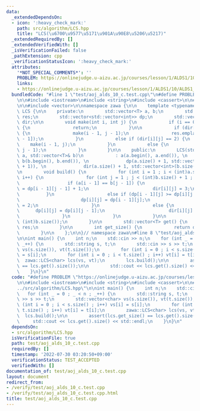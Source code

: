 ```yaml
---
data:
  _extendedDependsOn:
  - icon: ':heavy_check_mark:'
    path: src/algorithm/LCS.hpp
    title: "LCS(\u6700\u9577\u5171\u901A\u90E8\u5206\u5217)"
  _extendedRequiredBy: []
  _extendedVerifiedWith: []
  _isVerificationFailed: false
  _pathExtension: cpp
  _verificationStatusIcon: ':heavy_check_mark:'
  attributes:
    '*NOT_SPECIAL_COMMENTS*': ''
    PROBLEM: https://onlinejudge.u-aizu.ac.jp/courses/lesson/1/ALDS1/10/ALDS1_10_C
    links:
    - https://onlinejudge.u-aizu.ac.jp/courses/lesson/1/ALDS1/10/ALDS1_10_C
  bundledCode: "#line 1 \"test/aoj_alds_10_c.test.cpp\"\n#define PROBLEM \"https://onlinejudge.u-aizu.ac.jp/courses/lesson/1/ALDS1/10/ALDS1_10_C\"\
    \n\n#include <iostream>\n#include <string>\n#include <cassert>\n\n#line 2 \"src/algorithm/LCS.hpp\"\
    \n\n#include <vector>\n\nnamespace zawa {\n\n    template <typename T>\n    class\
    \ LCS {\n\n    private:\n        std::vector<T> a, b;\n        std::vector<T>\
    \ res;\n        std::vector<std::vector<int>> dp;\n        std::vector<std::vector<int>>\
    \ dir;\n\n        void make(int i, int j) {\n            if (i == 0 or j == 0)\
    \ {\n                return;\n            }\n\n            if (dir[i][j] == 3)\
    \ {\n                make(i - 1, j - 1);\n                res.emplace_back(a[i\
    \ - 1]);\n            }\n            else if (dir[i][j] == 2) {\n            \
    \    make(i - 1, j);\n            }\n            else {\n                make(i,\
    \ j - 1);\n            }\n        }\n\n    public:\n        LCS(std::vector<T>&\
    \ a, std::vector<T>& b)\n            : a(a.begin(), a.end()), \n             \
    \ b(b.begin(), b.end()), \n              dp(a.size() + 1, std::vector<int>(b.size()\
    \ + 1)), \n              dir(a.size() + 1, std::vector<int>(b.size() + 1)) {}\n\
    \n        void build() {\n            for (int i = 1 ; i < (int)a.size() + 1 ;\
    \ i++) {\n                for (int j = 1 ; j < (int)b.size() + 1 ; j++) {\n  \
    \                  if (a[i - 1] == b[j - 1]) {\n                        dp[i][j]\
    \ = dp[i - 1][j - 1] + 1;\n                        dir[i][j] = 3;\n          \
    \          }\n                    else if (dp[i - 1][j] >= dp[i][j - 1]) {\n \
    \                       dp[i][j] = dp[i - 1][j];\n                        dir[i][j]\
    \ = 2;\n                    }\n                    else {\n                  \
    \      dp[i][j] = dp[i][j - 1];\n                        dir[i][j] = 1;\n    \
    \                }\n                }\n            }\n\n            make((int)a.size(),\
    \ (int)b.size());\n        }\n\n        std::vector<T> get() {\n            return\
    \ res;\n        }\n\n        int get_size() {\n            return dp[a.size()][b.size()];\n\
    \        }\n\n    };\n\n}// namespace zawa\n#line 8 \"test/aoj_alds_10_c.test.cpp\"\
    \n\nint main() {\n    int n;\n    std::cin >> n;\n    for (int _ = 0 ; _ < n ;\
    \ _++) {\n        std::string s, t;\n        std::cin >> s >> t;\n        std::vector<char>\
    \ vs(s.size()), vt(t.size());\n        for (int i = 0 ; i < s.size() ; i++) vs[i]\
    \ = s[i];\n        for (int i = 0 ; i < t.size() ; i++) vt[i] = t[i];\n      \
    \  zawa::LCS<char> lcs(vs, vt);\n        lcs.build();\n\n        assert(lcs.get_size()\
    \ == lcs.get().size());\n\n        std::cout << lcs.get().size() << std::endl;\n\
    \    }\n}\n"
  code: "#define PROBLEM \"https://onlinejudge.u-aizu.ac.jp/courses/lesson/1/ALDS1/10/ALDS1_10_C\"\
    \n\n#include <iostream>\n#include <string>\n#include <cassert>\n\n#include \"\
    ../src/algorithm/LCS.hpp\"\n\nint main() {\n    int n;\n    std::cin >> n;\n \
    \   for (int _ = 0 ; _ < n ; _++) {\n        std::string s, t;\n        std::cin\
    \ >> s >> t;\n        std::vector<char> vs(s.size()), vt(t.size());\n        for\
    \ (int i = 0 ; i < s.size() ; i++) vs[i] = s[i];\n        for (int i = 0 ; i <\
    \ t.size() ; i++) vt[i] = t[i];\n        zawa::LCS<char> lcs(vs, vt);\n      \
    \  lcs.build();\n\n        assert(lcs.get_size() == lcs.get().size());\n\n   \
    \     std::cout << lcs.get().size() << std::endl;\n    }\n}\n"
  dependsOn:
  - src/algorithm/LCS.hpp
  isVerificationFile: true
  path: test/aoj_alds_10_c.test.cpp
  requiredBy: []
  timestamp: '2022-07-30 03:20:50+09:00'
  verificationStatus: TEST_ACCEPTED
  verifiedWith: []
documentation_of: test/aoj_alds_10_c.test.cpp
layout: document
redirect_from:
- /verify/test/aoj_alds_10_c.test.cpp
- /verify/test/aoj_alds_10_c.test.cpp.html
title: test/aoj_alds_10_c.test.cpp
---
```

